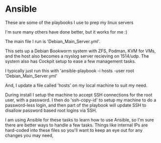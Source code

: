 # Ansible
These are some of the playbooks I use to prep my linux servers

I'm sure many others have done better, but it works for me :)

The main file I run is 'Debian_Main_Server.yml'.

This sets up a Debian Bookworm system with ZFS, Podman, KVM for VMs, and the host also becomes a rsyslog server recieving on 1514/udp. The system also has Cockpit setup to ease a few management tasks.

I typically just run this with 'ansible-playbook -i hosts -user root 'Debian_Main_Server.yml'

And, I update a file called 'hosts' on my local machine to suit my need.

During install I setup the machine to accept SSH connections for the root user, with a password. I then do 'ssh-copy-id' to setup my machine to do a password-less login, and then part of the playbook will update SSH to disallow password based root logins via SSH.

I am using Ansible for these tasks to learn how to use Ansible, so I'm sure there are better ways to handle a few tasks. Things like internal IPs are hard-coded into these files so you'll want to keep an eye out for any changes you may need,
